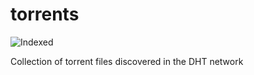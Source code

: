 torrents 
========
![Indexed](https://img.shields.io/badge/indexed-126583-blue)

Collection of torrent files discovered in the DHT network
